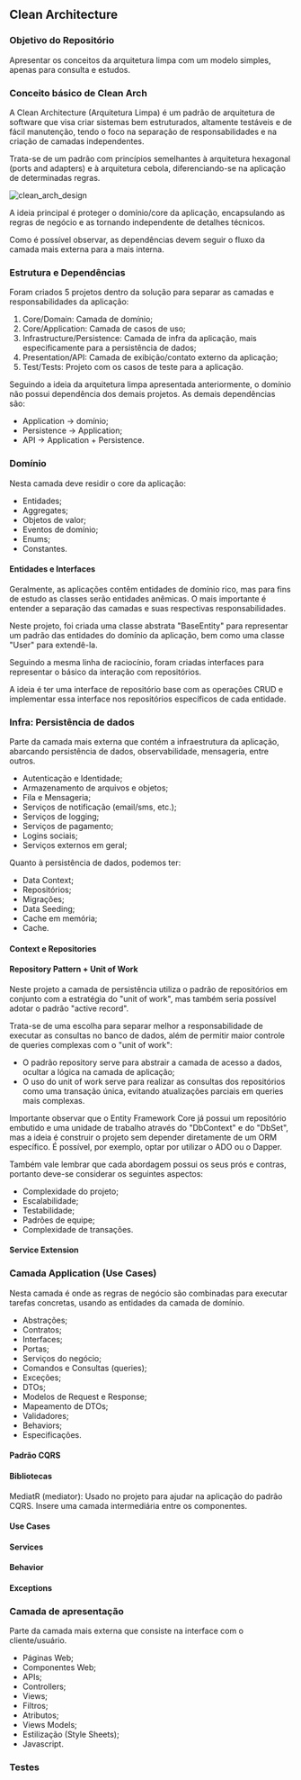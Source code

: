 ## Clean Architecture
### Objetivo do Repositório
Apresentar os conceitos da arquitetura limpa com um modelo simples, apenas para consulta e estudos.

### Conceito básico de Clean Arch
A Clean Architecture (Arquitetura Limpa) é um padrão de arquitetura de software que visa criar sistemas bem estruturados, altamente testáveis e de fácil manutenção, tendo o foco na separação de responsabilidades e na criação de camadas independentes.

Trata-se de um padrão com princípios semelhantes à arquitetura hexagonal (ports and adapters) e à arquitetura cebola, diferenciando-se na aplicação de determinadas regras.

![clean_arch_design](https://github.com/user-attachments/assets/b5018520-2112-4d0b-bee7-b7d9fcd8f393)

A ideia principal é proteger o domínio/core da aplicação, encapsulando as regras de negócio e as tornando independente de detalhes técnicos. 

Como é possível observar, as dependências devem seguir o fluxo da camada mais externa para a mais interna.

### Estrutura e Dependências
Foram criados 5 projetos dentro da solução para separar as camadas e responsabilidades da aplicação:
1. Core/Domain: Camada de domínio;
2. Core/Application: Camada de casos de uso;
3. Infrastructure/Persistence: Camada de infra da aplicação, mais especificamente para a persistência de dados;
4. Presentation/API: Camada de exibição/contato externo da aplicação;
5. Test/Tests: Projeto com os casos de teste para a aplicação.

Seguindo a ideia da arquitetura limpa apresentada anteriormente, o domínio não possui dependência dos demais projetos. As demais dependências são:
- Application -> domínio;
- Persistence -> Application;
- API -> Application + Persistence.

### Domínio
Nesta camada deve residir o core da aplicação:
- Entidades;
- Aggregates;
- Objetos de valor;
- Eventos de domínio;
- Enums;
- Constantes.

#### Entidades e Interfaces
Geralmente, as aplicações contêm entidades de domínio rico, mas para fins de estudo as classes serão entidades anêmicas. O mais importante é entender a separação das camadas e suas respectivas responsabilidades.

Neste projeto, foi criada uma classe abstrata "BaseEntity" para representar um padrão das entidades do domínio da aplicação, bem como uma classe "User" para extendê-la.

Seguindo a mesma linha de raciocínio, foram criadas interfaces para representar o básico da interação com repositórios. 

A ideia é ter uma interface de repositório base com as operações CRUD e implementar essa interface nos repositórios específicos de cada entidade.

### Infra: Persistência de dados
Parte da camada mais externa que contém a infraestrutura da aplicação, abarcando persistência de dados, observabilidade, mensageria, entre outros.
- Autenticação e Identidade;
- Armazenamento de arquivos e objetos;
- Fila e Mensageria;
- Serviços de notificação (email/sms, etc.);
- Serviços de logging;
- Serviços de pagamento;
- Logins sociais;
- Serviços externos em geral;

Quanto à persistência de dados, podemos ter:
- Data Context;
- Repositórios;
- Migrações;
- Data Seeding;
- Cache em memória;
- Cache.

#### Context e Repositories
 
#### Repository Pattern + Unit of Work
Neste projeto a camada de persistência utiliza o padrão de repositórios em conjunto com a estratégia do "unit of work", mas também seria possível adotar o padrão "active record". 

Trata-se de uma escolha para separar melhor a responsabilidade de executar as consultas no banco de dados, além de permitir maior controle de queries complexas com o "unit of work":
- O padrão repository serve para abstrair a camada de acesso a dados, ocultar a lógica na camada de aplicação;
- O uso do unit of work serve para realizar as consultas dos repositórios como uma transação única, evitando atualizações parciais em queries mais complexas.

Importante observar que o Entity Framework Core já possui um repositório embutido e uma unidade de trabalho através do "DbContext" e do "DbSet", mas a ideia é construir o projeto sem depender diretamente de um ORM específico. É possível, por exemplo, optar por utilizar o ADO ou o Dapper.

Também vale lembrar que cada abordagem possui os seus prós e contras, portanto deve-se considerar os seguintes aspectos:
- Complexidade do projeto;
- Escalabilidade;
- Testabilidade;
- Padrões de equipe;
- Complexidade de transações.

#### Service Extension

### Camada Application (Use Cases)
Nesta camada é onde as regras de negócio são combinadas para executar tarefas concretas, usando as entidades da camada de domínio.
- Abstrações;
- Contratos;
- Interfaces;
- Portas;
- Serviços do negócio;
- Comandos e Consultas (queries);
- Exceções;
- DTOs;
- Modelos de Request e Response;
- Mapeamento de DTOs;
- Validadores;
- Behaviors;
- Especificações.

#### Padrão CQRS

#### Bibliotecas
MediatR (mediator): 
Usado no projeto para ajudar na aplicação do padrão CQRS. 
Insere uma camada intermediária entre os componentes.


#### Use Cases

#### Services

#### Behavior

#### Exceptions

### Camada de apresentação
Parte da camada mais externa que consiste na interface com o cliente/usuário.
- Páginas Web;
- Componentes Web;
- APIs;
- Controllers;
- Views;
- Filtros;
- Atributos;
- Views Models;
- Estilização (Style Sheets);
- Javascript.

### Testes
